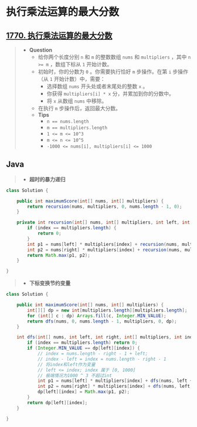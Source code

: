 # 执行乘法运算的最大分数

## [1770. 执行乘法运算的最大分数](https://leetcode.cn/problems/maximum-score-from-performing-multiplication-operations/)

> - **Question**
>   - 给你两个长度分别 `n` 和 `m` 的整数数组 `nums` 和 `multipliers` ，其中 `n >= m` ，数组下标从 `1` 开始计数。
>   - 初始时，你的分数为 `0` 。你需要执行恰好 `m` 步操作。在第 `i` 步操作（从 `1` 开始计数）中，需要：
>     - 选择数组 `nums` 开头处或者末尾处的整数 `x` 。
>     - 你获得 `multipliers[i] * x` 分，并累加到你的分数中。
>     - 将 `x` 从数组 `nums` 中移除。
>   - 在执行 `m` 步操作后，返回最大分数。
>   - **Tips**
>     - `n == nums.length`
>     - `m == multipliers.length`
>     - `1 <= m <= 10^3`
>     - `m <= n <= 10^5`
>     - `-1000 <= nums[i], multipliers[i] <= 1000`

## Java

> - **超时的暴力递归**

```java
class Solution {

    public int maximumScore(int[] nums, int[] multipliers) {
        return recursion(nums, multipliers, 0, nums.length - 1, 0);
    }

    private int recursion(int[] nums, int[] multipliers, int left, int right, int index) {
        if (index == multipliers.length) {
            return 0;
        }
        int p1 = nums[left] * multipliers[index] + recursion(nums, multipliers, left + 1, right, index + 1);
        int p2 = nums[right] * multipliers[index] + recursion(nums, multipliers, left, right - 1, index + 1);
        return Math.max(p1, p2);
    }

}
```

> - **下标变换节约变量**

```java
class Solution {

    public int maximumScore(int[] nums, int[] multipliers) {
        int[][] dp = new int[multipliers.length][multipliers.length];
        for (int[] c : dp) Arrays.fill(c, Integer.MIN_VALUE);
        return dfs(nums, 0, nums.length - 1, multipliers, 0, dp);
    }

    int dfs(int[] nums, int left, int right, int[] multipliers, int index, int[][] dp) {
        if (index == multipliers.length) return 0;
        if (Integer.MIN_VALUE == dp[left][index]) {
            // index = nums.length - right - 1 + left;
            // index - left = index = nums.length - right - 1
            // 将index和left作为变量
            // left <= index; index 属于 [0, 1000]
            // 极端情况为1000 ^ 3 不超过int
            int p1 = nums[left] * multipliers[index] + dfs(nums, left + 1, right, multipliers, index + 1, dp);
            int p2 = nums[right] * multipliers[index] + dfs(nums, left, right - 1, multipliers, index + 1, dp);
            dp[left][index] = Math.max(p1, p2);
        }
        return dp[left][index];
    }

}
```
